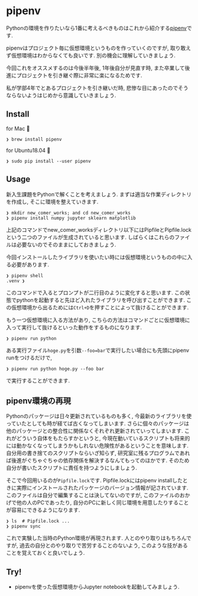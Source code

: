 # pipenv

Pythonの環境を作りたいなら1番に考えるべきものはこれから紹介する[pipenv](https://github.com/pypa/pipenv)です.

pipenvはプロジェクト毎に仮想環境というものを作っていくのですが, 取り敢えず仮想環境はわからなくても良いです. 別の機会に理解していきましょう.

今回これをオススメするのは今後半年後, 1年後自分が見直す時, また卒業して後進にプロジェクトを引き継ぐ際に非常に楽になるためです.

私が学部4年でとあるプロジェクトを引き継いだ時, 悲惨な目にあったのでそうならないようはじめから意識していきましょう.

## Install

for Mac 🍎
```fish
❯ brew install pipenv
```

for Ubuntu18.04 🐧
```fish
❯ sudo pip install --user pipenv
```

## Usage

新入生課題をPythonで解くことを考えましょう.
まずは適当な作業ディレクトリを作成し, そこに環境を整えていきます.

```fish
❯ mkdir new_comer_works; and cd new_comer_works
❯ pipenv install numpy jupyter sklearn matplotlib
```

上記のコマンドでnew_comer_worksディレクトリ以下にはPipfileとPipfile.lockという二つのファイルが生成されていると思います.
しばらくはこれらのファイルは必要ないのでそのままにしておきましょう.

今回インストールしたライブラリを使いたい時には仮想環境というものの中に入る必要があります.

```fish
❯ pipenv shell
.venv ❯
```
このコマンドで入るとプロンプトが二行目のように変化すると思います. この状態でpythonを起動すると先ほど入れたライブラリを呼び出すことができます.
この仮想環境から出るためには`Ctrl+D`を押すことによって抜けることができます.

もう一つ仮想環境に入る方法があり, こちらの方法はコマンドごとに仮想環境に入って実行して抜けるといった動作をするものになります.

```fish
❯ pipenv run python
```
ある実行ファイル`hoge.py`を引数`--foo=bar`で実行したい場合にも先頭にpipenv runをつけるだけで,
```fish
❯ pipenv run python hoge.py --foo bar
```
で実行することができます.

## pipenv環境の再現

Pythonのパッケージは日々更新されているものも多く, 今最新のライブラリを使っていたとしても時が経てば古くなってしまいます. さらに個々のパッケージは他のパッケージとの整合性に関係なくそれぞれ更新されていってしまいます.
これがどういう自体をもたらすかというと, 今現在動いているスクリプトも将来的には動かなくなってしまうかもしれない危険性があるということを意味します.
自分用の書き捨てのスクリプトならいざ知らず, 研究室に残るプログラムであれば後進がぐちゃぐちゃの依存関係を解決するなんてもってのほかです.
そのため自分が書いたスクリプトに責任を持つようにしましょう.

そこで今回用いるのが`Pipfile.lock`です.
Pipfile.lockにはpipenv installしたときに実際にインストールされたパッケージのバージョン情報が記されています.
このファイルは自分で編集することは決してないのですが, このファイルのおかげで他の人のPCであったり, 自分のPCに新しく同じ環境を用意したりすることが容易にできるようになります.

```fish
❯ ls  # Pipfile.lock ...
❯ pipenv sync
```
これで実験した当時のPython環境が再現されます.
人とのやり取りはもちろんですが, 過去の自分とのやり取りで苦労することのないよう,
このような技があることを覚えておくと良いでしょう.

## Try!
- pipenvを使った仮想環境からJupyter notebookを起動してみましょう.
